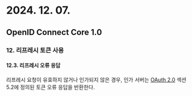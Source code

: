 # 2024. 12. 07.

## OpenID Connect Core 1.0

### 12. 리프레시 토큰 사용

#### 12.3. 리프레시 오류 응답

리프레시 요청이 유효하지 않거나 인가되지 않은 경우, 인가 서버는 [OAuth 2.0][rfc-6749] 섹션 5.2에 정의된 토큰 오류 응답을 반환한다.



[rfc-6749]: https://www.rfc-editor.org/rfc/rfc6749.html
